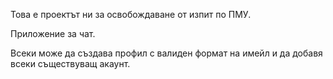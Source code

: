 Това е проектът ни за освобождаване от изпит по ПМУ.

Приложение за чат.

Всеки може да създава профил с валиден формат на имейл и да добавя всеки съществуващ акаунт.
